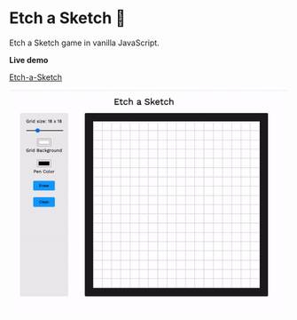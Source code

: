 # Etch a Sketch 🎨

Etch a Sketch game in vanilla JavaScript.

**Live demo**

[Etch-a-Sketch](https://ir3ne.github.io/Etch-a-Sketch/)

![Etch a Sketch Gif](./etch-a-sketch-gif.gif)
